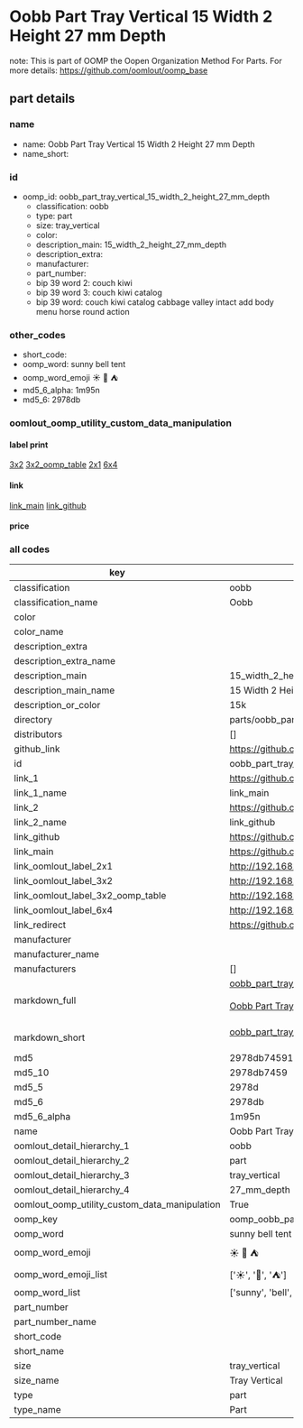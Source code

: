 # Oobb Part Tray Vertical 15 Width 2 Height 27 mm Depth  

note: This is part of OOMP the Oopen Organization Method For Parts. For more details: https://github.com/oomlout/oomp_base

##  part details
  







### name
* name: Oobb Part Tray Vertical 15 Width 2 Height 27 mm Depth
* name_short: 
### id
* oomp_id: oobb_part_tray_vertical_15_width_2_height_27_mm_depth
  * classification: oobb
  * type: part
  * size: tray_vertical
  * color: 
  * description_main: 15_width_2_height_27_mm_depth
  * description_extra: 
  * manufacturer: 
  * part_number: 
  * bip 39 word 2: couch kiwi
  * bip 39 word 3: couch kiwi catalog
  * bip 39 word: couch kiwi catalog cabbage valley intact add body menu horse round action

### other_codes
* short_code: 
* oomp_word: sunny bell tent
* oomp_word_emoji :sunny: :bell: :tent:
* md5_6_alpha: 1m95n
* md5_6: 2978db






### oomlout_oomp_utility_custom_data_manipulation
#### label print
[3x2](http://192.168.1.245:1112/?label=oomp%201m95n)
[3x2_oomp_table](http://192.168.1.108:1112/?label=oomp%201m95n)
[2x1](http://192.168.1.242:1112/?label=oomp%201m95n)
[6x4](http://192.168.1.55:1112/?label=oomp%201m95n)    

#### link

[link_main](https://github.com/oomlout/oomlout_oomp_version_1_messy/tree/main/parts/oobb_part_tray_vertical_15_width_2_height_27_mm_depth) [link_github](https://github.com/oomlout/oomlout_oomp_version_1_messy/tree/main/parts/oobb_part_tray_vertical_15_width_2_height_27_mm_depth)                             

#### price







### all codes 
| key | value |  
| --- | --- |  
| classification | oobb |  
| classification_name | Oobb |  
| color |  |  
| color_name |  |  
| description_extra |  |  
| description_extra_name |  |  
| description_main | 15_width_2_height_27_mm_depth |  
| description_main_name | 15 Width 2 Height 27 mm Depth |  
| description_or_color | 15k |  
| directory | parts/oobb_part_tray_vertical_15_width_2_height_27_mm_depth |  
| distributors | [] |  
| github_link | https://github.com/oomlout/oomlout_oomp_part_src/tree/main/parts/oobb_part_tray_vertical_15_width_2_height_27_mm_depth |  
| id | oobb_part_tray_vertical_15_width_2_height_27_mm_depth |  
| link_1 | https://github.com/oomlout/oomlout_oomp_version_1_messy/tree/main/parts/oobb_part_tray_vertical_15_width_2_height_27_mm_depth |  
| link_1_name | link_main |  
| link_2 | https://github.com/oomlout/oomlout_oomp_version_1_messy/tree/main/parts/oobb_part_tray_vertical_15_width_2_height_27_mm_depth |  
| link_2_name | link_github |  
| link_github | https://github.com/oomlout/oomlout_oomp_version_1_messy/tree/main/parts/oobb_part_tray_vertical_15_width_2_height_27_mm_depth |  
| link_main | https://github.com/oomlout/oomlout_oomp_version_1_messy/tree/main/parts/oobb_part_tray_vertical_15_width_2_height_27_mm_depth |  
| link_oomlout_label_2x1 | http://192.168.1.242:1112/?label=oomp%201m95n |  
| link_oomlout_label_3x2 | http://192.168.1.245:1112/?label=oomp%201m95n |  
| link_oomlout_label_3x2_oomp_table | http://192.168.1.108:1112/?label=oomp%201m95n |  
| link_oomlout_label_6x4 | http://192.168.1.55:1112/?label=oomp%201m95n |  
| link_redirect | https://github.com/oomlout/oomlout_oomp_version_1_messy/tree/main/parts/oobb_part_tray_vertical_15_width_2_height_27_mm_depth |  
| manufacturer |  |  
| manufacturer_name |  |  
| manufacturers | [] |  
| markdown_full | [oobb_part_tray_vertical_15_width_2_height_27_mm_depth](none)<br>[](none)<br>[Oobb Part Tray Vertical 15 Width 2 Height 27 Mm Depth](none)<br><br> |  
| markdown_short | [oobb_part_tray_vertical_15_width_2_height_27_mm_depth](none)<br><br> |  
| md5 | 2978db745918e065d67871fa47ded987 |  
| md5_10 | 2978db7459 |  
| md5_5 | 2978d |  
| md5_6 | 2978db |  
| md5_6_alpha | 1m95n |  
| name | Oobb Part Tray Vertical 15 Width 2 Height 27 mm Depth |  
| oomlout_detail_hierarchy_1 | oobb |  
| oomlout_detail_hierarchy_2 | part |  
| oomlout_detail_hierarchy_3 | tray_vertical |  
| oomlout_detail_hierarchy_4 | 27_mm_depth |  
| oomlout_oomp_utility_custom_data_manipulation | True |  
| oomp_key | oomp_oobb_part_tray_vertical_15_width_2_height_27_mm_depth |  
| oomp_word | sunny bell tent |  
| oomp_word_emoji | :sunny: :bell: :tent: |  
| oomp_word_emoji_list | [':sunny:', ':bell:', ':tent:'] |  
| oomp_word_list | ['sunny', 'bell', 'tent'] |  
| part_number |  |  
| part_number_name |  |  
| short_code |  |  
| short_name |  |  
| size | tray_vertical |  
| size_name | Tray Vertical |  
| type | part |  
| type_name | Part |  
